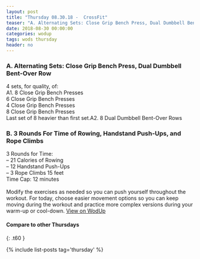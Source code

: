 ```yaml
---
layout: post
title: "Thursday 08.30.18 -  CrossFit"
teaser: "A. Alternating Sets: Close Grip Bench Press, Dual Dumbbell Bent-Over Row<br/> B.  3 Rounds For Time of Rowing, Handstand Push-Ups, and Rope Climbs"
date: 2018-08-30 00:00:00
categories: wodup
tags: wods thursday
header: no
---
```



<h3>A. Alternating Sets: Close Grip Bench Press, Dual Dumbbell Bent-Over Row</h3>
4 sets, for quality,  of:<br/>A1. 8 Close Grip Bench Presses<br/>6 Close Grip Bench Presses<br/>4 Close Grip Bench Presses<br/>8 Close Grip Bench Presses<br/>Last set of 8 heavier than first set.A2. 8 Dual Dumbbell Bent-Over Rows
<h3>B.  3 Rounds For Time of Rowing, Handstand Push-Ups, and Rope Climbs</h3>
3 Rounds for Time:<br/>– 21 Calories of Rowing<br/>– 12 Handstand Push-Ups<br/>– 3 Rope Climbs 15 feet<br/>Time Cap: 12 minutes<br/><br/>Modify the exercises as needed so you can push yourself throughout the workout. For today, choose easier movement options so you can keep moving during the workout and practice more complex versions during your warm-up or cool-down.
<a href="https://www.wodup.com/gyms/asphodel/wods/8957" target="blank">View on WodUp</a>


#### Compare to other Thursdays
{: .t60 }

{% include list-posts tag='thursday' %}